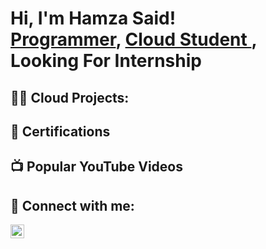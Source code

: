 <h1>Hi, I'm Hamza Said! <br/><a href="https://github.com/nsohamza">Programmer</a>, <a href="(https://www.linkedin.com/in/hamza-said-mohamed-b2101524b/">Cloud Student </a>, <a> Looking For Internship</a></h1>

<h2>👨‍💻 Cloud Projects:</h2>

<h2>📝 Certifications </h2>

<h2>📺 Popular YouTube Videos</h2>


<h2> 🤳 Connect with me:</h2>
<img align="left" alt="JoshMadakor | LinkedIn" width="22px" src="https://cdn.jsdelivr.net/npm/simple-icons@v3/icons/linkedin.svg" />

[linkedin]: (https://www.linkedin.com/in/hamza-said-mohamed-b2101524b/)


